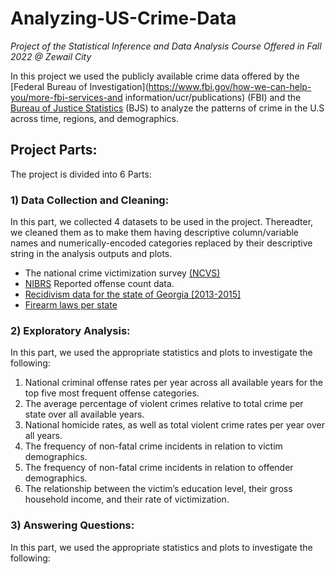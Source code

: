 # Analyzing-US-Crime-Data
*Project of the Statistical Inference and Data Analysis Course Offered in Fall 2022 @ Zewail City*

In this project we used the publicly available crime data offered by the [Federal Bureau of Investigation](https://www.fbi.gov/how-we-can-help-you/more-fbi-services-and information/ucr/publications) (FBI) and the [Bureau of Justice Statistics](https://bjs.ojp.gov/data-collection/ncvs) (BJS) to analyze the patterns of crime in the U.S across time, regions, and demographics.

## Project Parts:

The project is divided into 6 Parts:

### 1) Data Collection and Cleaning: 
In this part, we collected 4 datasets to be used in the project. Thereadter, we cleaned them as to make them having descriptive column/variable names and numerically-encoded categories replaced by their descriptive string in the analysis outputs and plots.

   * The national crime victimization survey [(NCVS)](https://bjs.ojp.gov/national-crime-victimization-survey-ncvs-api#zjwnq9)
   * [NIBRS](https://cde.ucr.cjis.gov/LATEST/webapp/#/pages/docApi) Reported offense count data.
   * [Recidivism data for the state of Georgia [2013-2015]](https://data.ojp.usdoj.gov/Courts/NIJ-s-Recidivism-Challenge-Full-Dataset/ynf5-u8nk)
   * [Firearm laws per state](https://www.statefirearmlaws.org/resources)

### 2) Exploratory Analysis: 
In this part, we used the appropriate statistics and plots to investigate the following:

   1. National criminal offense rates per year across all available years for the top five most frequent offense categories.
   2. The average percentage of violent crimes relative to total crime per state over all available years.
   3. National homicide rates, as well as total violent crime rates per year over all years.
   4. The frequency of non-fatal crime incidents in relation to victim demographics.
   5. The frequency of non-fatal crime incidents in relation to offender demographics.
   6. The relationship between the victim’s education level, their gross household income, and their rate of victimization.

### 3) Answering Questions: 
In this part, we used the appropriate statistics and plots to investigate the following:


      


